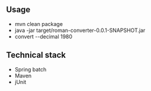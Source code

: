 
## Usage

  - mvn clean package 
  - java -jar target/roman-converter-0.0.1-SNAPSHOT.jar
  - convert --decimal 1980

## Technical stack 
  - Spring batch
  - Maven
  - jUnit